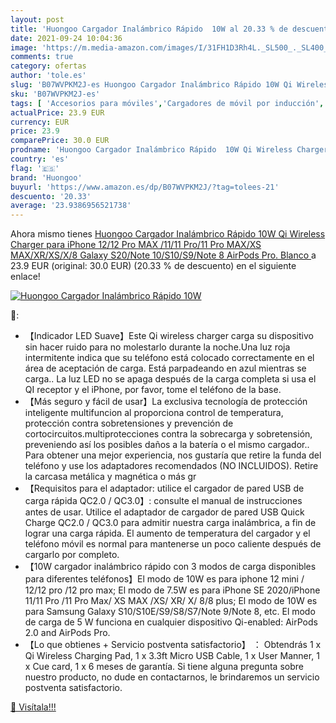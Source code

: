 ```yaml
---
layout: post
title: 'Huongoo Cargador Inalámbrico Rápido  10W al 20.33 % de descuento'
date: 2021-09-24 10:04:36
image: 'https://m.media-amazon.com/images/I/31FH1D3Rh4L._SL500_._SL400_.jpg'
comments: true
category: ofertas
author: 'tole.es'
slug: 'B07WVPKM2J-es Huongoo Cargador Inalámbrico Rápido 10W Qi Wireless...'
sku: 'B07WVPKM2J-es'
tags: [ 'Accesorios para móviles','Cargadores de móvil por inducción','Cargadores para móviles','Comunicación móvil y accesorios','Electrónica','huongoo','iphone', ]
actualPrice: 23.9 EUR
currency: EUR
price: 23.9
comparePrice: 30.0 EUR
prodname: 'Huongoo Cargador Inalámbrico Rápido  10W Qi Wireless Charger para iPhone 12/12 Pro MAX /11/11 Pro/11 Pro MAX/XS MAX/XR/XS/X/8  Galaxy S20/Note 10/S10/S9/Note 8  AirPods Pro.  Blanco '
country: 'es'
flag: '🇪🇸'
brand: 'Huongoo'
buyurl: 'https://www.amazon.es/dp/B07WVPKM2J/?tag=tolees-21'
descuento: '20.33'
average: '23.9386956521738'
---
```


Ahora mismo tienes [Huongoo Cargador Inalámbrico Rápido  10W Qi Wireless Charger para iPhone 12/12 Pro MAX /11/11 Pro/11 Pro MAX/XS MAX/XR/XS/X/8  Galaxy S20/Note 10/S10/S9/Note 8  AirPods Pro.  Blanco ](https://www.amazon.es/dp/B07WVPKM2J/?tag=tolees-21) a 23.9 EUR (original: 30.0 EUR) (20.33 %  de descuento) en el siguiente enlace!

[![Huongoo Cargador Inalámbrico Rápido  10W](https://m.media-amazon.com/images/I/31FH1D3Rh4L._SL500_._SL400_.jpg)](https://www.amazon.es/dp/B07WVPKM2J/?tag=tolees-21)

🔎:

- 【Indicador LED Suave】Este Qi wireless charger carga su dispositivo sin hacer ruido para no molestarlo durante la noche.Una luz roja intermitente indica que su teléfono está colocado correctamente en el área de aceptación de carga. Está parpadeando en azul mientras se carga.. La luz LED no se apaga después de la carga completa si usa el QI receptor y el iPhone, por favor, tome el teléfono de la base.
- 【Más seguro y fácil de usar】La exclusiva tecnología de protección inteligente multifuncion al proporciona control de temperatura, protección contra sobretensiones y prevención de cortocircuitos.multiprotecciones contra la sobrecarga y sobretensión, preveniendo así los posibles daños a la batería o el mismo cargador.. Para obtener una mejor experiencia, nos gustaría que retire la funda del teléfono y use los adaptadores recomendados (NO INCLUIDOS). Retire la carcasa metálica y magnética o más gr
- 【Requisitos para el adaptador: utilice el cargador de pared USB de carga rápida QC2.0 / QC3.0】: consulte el manual de instrucciones antes de usar. Utilice el adaptador de cargador de pared USB Quick Charge QC2.0 / QC3.0 para admitir nuestra carga inalámbrica, a fin de lograr una carga rápida. El aumento de temperatura del cargador y el teléfono móvil es normal para mantenerse un poco caliente después de cargarlo por completo.
- 【10W cargador inalámbrico rápido con 3 modos de carga disponibles para diferentes teléfonos】El modo de 10W es para iphone 12 mini / 12/12 pro /12 pro max; El modo de 7.5W es para iPhone SE 2020/iPhone 11/11 Pro /11 Pro Max/ XS MAX /XS/ XR/ X/ 8/8 plus; El modo de 10W es para Samsung Galaxy S10/S10E/S9/S8/S7/Note 9/Note 8, etc. El modo de carga de 5 W funciona en cualquier dispositivo Qi-enabled: AirPods 2.0 and AirPods Pro.
- 【Lo que obtienes + Servicio postventa satisfactorio】 ： Obtendrás 1 x Qi Wireless Charging Pad, 1 x 3.3ft Micro USB Cable, 1 x User Manner, 1 x Cue card, 1 x 6 meses de garantía. Si tiene alguna pregunta sobre nuestro producto, no dude en contactarnos, le brindaremos un servicio postventa satisfactorio.

[🛒 Visítala!!!](https://www.amazon.es/dp/B07WVPKM2J/?tag=tolees-21)
